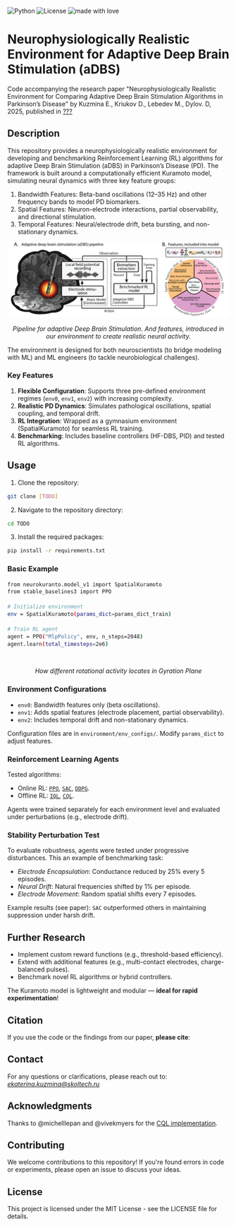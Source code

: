 ![Python](https://img.shields.io/badge/python-v3.9+-blue.svg)
![License](https://img.shields.io/badge/license-MIT-green.svg)
![made with love](https://img.shields.io/badge/made%20with%20%E2%9D%A4%EF%B8%8F-8A2BE2)

# Neurophysiologically Realistic Environment for Adaptive Deep Brain Stimulation (aDBS)
Code accompanying the research paper "Neurophysiologically Realistic Environment for Comparing Adaptive Deep Brain Stimulation Algorithms in Parkinson’s Disease" by Kuzmina E., Kriukov D., Lebedev M., Dylov. D, 2025, published in [???]()


## Description

This repository provides a neurophysiologically realistic environment for developing and benchmarking Reinforcement Learning (RL) algorithms for adaptive Deep Brain Stimulation (aDBS) in Parkinson’s Disease (PD). The framework is built around a computationally efficient Kuramoto model, simulating neural dynamics with three key feature groups:

1. Bandwidth Features: Beta-band oscillations (12–35 Hz) and other frequency bands to model PD biomarkers.
2. Spatial Features: Neuron-electrode interactions, partial observability, and directional stimulation.
3. Temporal Features: Neural/electrode drift, beta bursting, and non-stationary dynamics.

<p align="center">
<img src="imgs/intro.png" alt>

</p>
<p align="center">
<em>Pipeline for adaptive Deep Brain Stimulation. And features, introduced in our environment to create realistic neural activity. </em>
</p>

The environment is designed for both neuroscientists (to bridge modeling with ML) and ML engineers (to tackle neurobiological challenges).

### Key Features

1. **Flexible Configuration**: Supports three pre-defined environment regimes (`env0`, `env1`, `env2`) with increasing complexity.
2. **Realistic PD Dynamics**: Simulates pathological oscillations, spatial coupling, and temporal drift.
3. **RL Integration**: Wrapped as a gymnasium environment (SpatialKuramoto) for seamless RL training.
4. **Benchmarking**: Includes baseline controllers (HF-DBS, PID) and tested RL algorithms.


## Usage

1. Clone the repository:
```bash
git clone [TODO]  

```

2. Navigate to the repository directory:
```bash
cd TODO
```

3. Install the required packages:
```bash
pip install -r requirements.txt
```

### Basic Example
```bash
from neurokuranto.model_v1 import SpatialKuramoto  
from stable_baselines3 import PPO  

# Initialize environment  
env = SpatialKuramoto(params_dict=params_dict_train)  

# Train RL agent  
agent = PPO("MlpPolicy", env, n_steps=2048)  
agent.learn(total_timesteps=2e6)  
```

<p align="center">
<img src="imgs/dbs_example.gif" alt>

</p>
<p align="center">
<em>How different rotational activity locates in Gyration Plane </em>
</p>


### Environment Configurations
- `env0`: Bandwidth features only (beta oscillations).
- `env1`: Adds spatial features (electrode placement, partial observability).
- `env2`: Includes temporal drift and non-stationary dynamics.

Configuration files are in `environment/env_configs/`. Modify `params_dict` to adjust features.

### Reinforcement Learning Agents
Tested algorithms:
- Online RL: [`PPO`](https://stable-baselines3.readthedocs.io/en/master/modules/ppo.html#ppo), [`SAC`](https://stable-baselines3.readthedocs.io/en/master/modules/sac.html#module-stable_baselines3.sac), [`DDPG`](https://stable-baselines3.readthedocs.io/en/master/modules/ddpg.html#module-stable_baselines3.ddpg).
- Offline RL: [`IQL`](https://github.com/michelllepan/neural-coprocessors), [`CQL`](https://github.com/michelllepan/neural-coprocessors).

Agents were trained separately for each environment level and evaluated under perturbations (e.g., electrode drift).

### Stability Perturbation Test

To evaluate robustness, agents were tested under progressive disturbances. This an example of benchmarking task:

- *Electrode Encapsulation*: Conductance reduced by 25% every 5 episodes.
- *Neural Drift*: Natural frequencies shifted by 1% per episode.
- *Electrode Movement*: Random spatial shifts every 7 episodes.

Example results (see paper): `SAC` outperformed others in maintaining suppression under harsh drift.

## Further Research
- Implement custom reward functions (e.g., threshold-based efficiency).
- Extend with additional features (e.g., multi-contact electrodes, charge-balanced pulses).
- Benchmark novel RL algorithms or hybrid controllers.

The Kuramoto model is lightweight and modular — **ideal for rapid experimentation**!

## Citation
If you use the code or the findings from our paper, **please cite**:

<!-- *Kuzmina, E., Kriukov, D., & Lebedev, M.* (2024). Neuronal travelling waves explain rotational dynamics in experimental datasets and modelling. Scientific Reports, 14(1), 3566.(**doi**: https://doi.org/10.1038/s41598-024-53907-2)

```bash
@article{kuzmina2024neuronal,
  title={Neuronal travelling waves explain rotational dynamics in experimental datasets and modelling},
  author={Kuzmina, Ekaterina and Kriukov, Dmitrii and Lebedev, Mikhail},
  journal={Scientific Reports},
  volume={14},
  number={1},
  pages={3566},
  year={2024},
  publisher={Nature Publishing Group UK London}
}
``` -->


## Contact
For any questions or clarifications, please reach out to: *ekaterina.kuzmina@skoltech.ru*


## Acknowledgments

<!-- Special thanks to @nosmokingsurfer for their valuable feedback and suggestions. -->
Thanks to @michelllepan and @vivekmyers for the [CQL implementation](https://github.com/michelllepan/neural-coprocessors).

## Contributing
We welcome contributions to this repository! If you're found errors in code or experiments, please open an issue to discuss your ideas.


## License
This project is licensed under the MIT License - see the LICENSE file for details.
